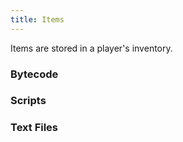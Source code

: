 ```yaml
---
title: Items
---
```


Items are stored in a player's inventory.



### Bytecode



### Scripts



### Text Files



